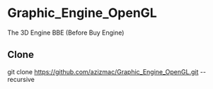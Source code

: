# Graphic_Engine_OpenGL
The 3D Engine BBE (Before Buy Engine)

## Clone

git clone https://github.com/azizmac/Graphic_Engine_OpenGL.git --recursive
